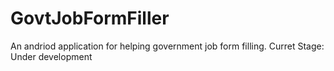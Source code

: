 # GovtJobFormFiller
An andriod application for helping government job form filling.
Curret Stage: Under development
